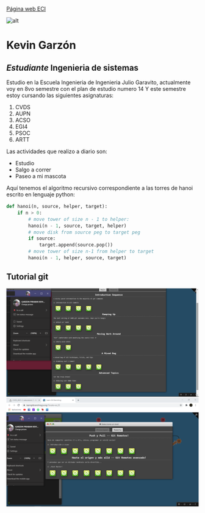 [Página web ECI](https://www.escuelaing.edu.co/es/)

![alt](https://encrypted-tbn0.gstatic.com/images?q=tbn:ANd9GcQVLDsequ9PeRFTjD3td3zkx-6LIPCuO8Rd5g&usqp=CAU)

# **Kevin Garzón**
## *Estudiante* Ingenieria de sistemas

Estudio en la Escuela Ingenieria de Ingenieria Julio Garavito, actualmente voy en 8vo semestre con el plan de estudio numero 14 Y este semestre estoy cursando las siguientes asignaturas:

1. CVDS
2. AUPN
3. ACSO
4. EGI4
5. PSOC
6. ARTT

Las actividades que realizo a diario son:

* Estudio
* Salgo a correr
* Paseo a mi mascota


Aquí tenemos el algoritmo recursivo correspondiente a las torres de hanoi escrito en lenguaje python:

```python
def hanoi(n, source, helper, target):
    if n > 0:
        # move tower of size n - 1 to helper:
        hanoi(n - 1, source, target, helper)
        # move disk from source peg to target peg
        if source:
            target.append(source.pop())
        # move tower of size n-1 from helper to target
        hanoi(n - 1, helper, source, target)
```

## Tutorial git
![alt](git.png)
![alt](git2.png)
